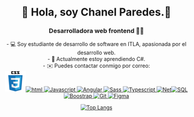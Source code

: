 <h1 align="center"> 🌸 Hola, soy Chanel Paredes.🌸 </h1>
<h3 align="center">Desarrolladora web frontend 👩‍💻</h3>
<div align="center">
- 💻 Soy estudiante de desarrollo de software en ITLA, apasionada por el desarrollo web. <br>
- 🧩 Actualmente estoy aprendiendo C#. <br>
- ✉️ Puedes contactar conmigo por correo: <a href="mailto:mariannissanchez27@gmail.com>mailto:mariannissanchez27@gmail.com</a> <br>
<div>
  
<hr/>
<h3 align="center" Lenguajes y herramientas: </h3>
  
<div align="center">
<img src="https://raw.githubusercontent.com/devicons/devicon/master/icons/css3/css3-original-wordmark.svg" alt="css3" width="55" height="55"/><img src ="https://raw.githubusercontent.com/MarikIshtar007/MarikIshtar007/e8da1282aaddbc1eaac7ae98c871adf1728a6b08/images/html.svg" alt="html" width="45" height="45"/> <img src="https://raw.githubusercontent.com/MarikIshtar007/MarikIshtar007/e8da1282aaddbc1eaac7ae98c871adf1728a6b08/images/js.svg" alt="Javascript" width='45' height="45"/> <img src="https://upload.wikimedia.org/wikipedia/commons/thumb/c/cf/Angular_full_color_logo.svg/1200px-Angular_full_color_logo.svg.png" alt="Angular" width='60' height="60"/> <img src="https://camo.githubusercontent.com/c38bf4a44750bd9b576a2259a5074dd277d63f0a412b5b1f31f54e516711ef5b/687474703a2f2f736173732d6c616e672e636f6d2f6173736574732f696d672f7374796c6567756964652f7365616c2d636f6c6f722d61656630333534632e706e67" alt="Sass" width='50' height="50"/> <img src="https://www.tutorialsteacher.com/Content/images/home/typescript.svg" alt="Typescript" width='50' height="50"/> 
<img src="https://learn.microsoft.com/dotnet/media/dotnet-logo.png" alt="Net" width='50' height="50"/><img src="https://symbols.getvecta.com/stencil_28/61_sql-database-generic.90b41636a8.svg" alt="SQL" width='50' height="50"/> <img src="https://raw.githubusercontent.com/MarikIshtar007/MarikIshtar007/e8da1282aaddbc1eaac7ae98c871adf1728a6b08/images/bootstrap.svg" alt="Boostrap" width='50' height="50"/> <img src="https://raw.githubusercontent.com/MarikIshtar007/MarikIshtar007/e8da1282aaddbc1eaac7ae98c871adf1728a6b08/images/git.svg" alt="Git" width='50' height="50"/> <img src="https://cdn-icons-png.flaticon.com/512/5968/5968705.png" alt="Figma" width='50' height="50"/> 
</div>
  
[![Top Langs](https://github-readme-stats.vercel.app/api/top-langs/?username=chanelp&layout=compact)](https://github.com/anuraghazra/github-readme-stats)

<!--
**Chanelp/Chanelp** is a ✨ _special_ ✨ repository because its `README.md` (this file) appears on your GitHub profile.

Here are some ideas to get you started:

- 🔭 I’m currently working on ...
- 🌱 I’m currently learning ...
- 👯 I’m looking to collaborate on ...
- 🤔 I’m looking for help with ...
- 💬 Ask me about ...
- 📫 How to reach me: ...
- 😄 Pronouns: ...
- ⚡ Fun fact: ...
-->
